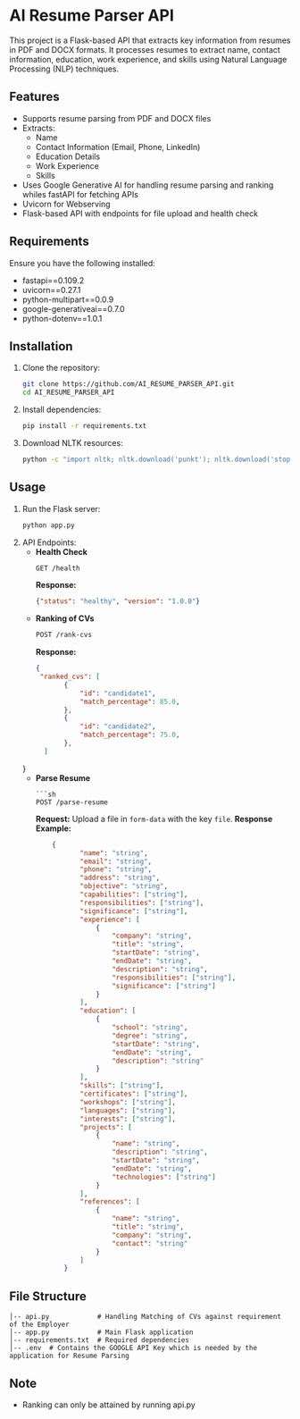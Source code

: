 # AI Resume Parser API

This project is a Flask-based API that extracts key information from resumes in PDF and DOCX formats. It processes resumes to extract name, contact information, education, work experience, and skills using Natural Language Processing (NLP) techniques.

## Features
- Supports resume parsing from PDF and DOCX files
- Extracts:
  - Name
  - Contact Information (Email, Phone, LinkedIn)
  - Education Details
  - Work Experience
  - Skills
- Uses Google Generative AI for handling resume parsing and ranking whiles fastAPI for fetching APIs
- Uvicorn for Webserving
- Flask-based API with endpoints for file upload and health check

## Requirements
Ensure you have the following installed:
- fastapi==0.109.2
- uvicorn==0.27.1
- python-multipart==0.0.9
- google-generativeai==0.7.0
- python-dotenv==1.0.1
 

## Installation
1. Clone the repository:
   ```sh
   git clone https://github.com/AI_RESUME_PARSER_API.git
   cd AI_RESUME_PARSER_API
   ```
2. Install dependencies:
   ```sh
   pip install -r requirements.txt
   ```
3. Download NLTK resources:
   ```sh
   python -c "import nltk; nltk.download('punkt'); nltk.download('stopwords'); nltk.download('averaged_perceptron_tagger'); nltk.download('maxent_ne_chunker'); nltk.download('words')"
   ```

## Usage
1. Run the Flask server:
   ```sh
   python app.py
   ```
2. API Endpoints:
   - **Health Check**
     ```sh
     GET /health
     ```
     **Response:**
     ```json
     {"status": "healthy", "version": "1.0.0"}
     ```
   - **Ranking of CVs**
     ```sh
     POST /rank-cvs
     ```
     **Response:**
     ```json
     {
      "ranked_cvs": [
            {
                "id": "candidate1",
                "match_percentage": 85.0,
            },
            {
                "id": "candidate2",
                "match_percentage": 75.0,
            },
       ]
    }
   - **Parse Resume**
     ```
     ```sh
     POST /parse-resume
     ```
     **Request:** Upload a file in `form-data` with the key `file`.
     **Response Example:**
     ```json
         {
                "name": "string",
                "email": "string",
                "phone": "string",
                "address": "string",
                "objective": "string",
                "capabilities": ["string"],
                "responsibilities": ["string"],
                "significance": ["string"],
                "experience": [
                    {
                        "company": "string",
                        "title": "string",
                        "startDate": "string",
                        "endDate": "string",
                        "description": "string",
                        "responsibilities": ["string"],
                        "significance": ["string"]
                    }
                ],
                "education": [
                    {
                        "school": "string",
                        "degree": "string",
                        "startDate": "string",
                        "endDate": "string",
                        "description": "string"
                    }
                ],
                "skills": ["string"],
                "certificates": ["string"],
                "workshops": ["string"],
                "languages": ["string"],
                "interests": ["string"],
                "projects": [
                    {
                        "name": "string",
                        "description": "string",
                        "startDate": "string",
                        "endDate": "string",
                        "technologies": ["string"]
                    }
                ],
                "references": [
                    {
                        "name": "string",
                        "title": "string",
                        "company": "string",
                        "contact": "string"
                    }
                ]
            }
     ```

## File Structure
```
│-- api.py            # Handling Matching of CVs against requirement of the Employer
│-- app.py            # Main Flask application
│-- requirements.txt  # Required dependencies
│-- .env  # Contains the GOOGLE API Key which is needed by the application for Resume Parsing
```

## Note
- Ranking can only be attained by running api.py

